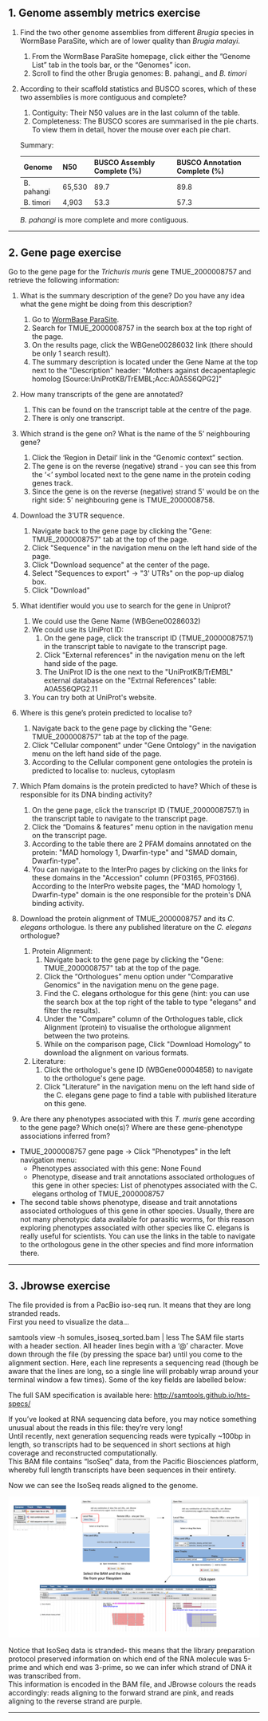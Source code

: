 ## 1. Genome assembly metrics exercise <a name="genomes_exercise"></a>

1. Find the two other genome assemblies from different _Brugia_ species in WormBase ParaSite, which are of lower quality than _Brugia malayi_.
   1. From the WormBase ParaSite homepage, click either the ”Genome List” tab in the tools bar, or the “Genomes” icon.
   2. Scroll to find the other Brugia genomes: B. pahangi_ and _B. timori_
2. According to their scaffold statistics and BUSCO scores, which of these two assemblies is more contiguous and complete?
   1. Contiguity: Their N50 values are in the last column of the table.
   2. Completeness: The BUSCO scores are summarised in the pie charts. To view them in detail, hover the mouse over each pie chart.
   
   Summary:

    | Genome | N50 | BUSCO Assembly Complete (%) | BUSCO Annotation Complete (%) |
    | ------ | --- | -------------- | -------------------- |
    | B. pahangi | 65,530 | 89.7 | 89.8 |
    | B. timori | 4,903 | 53.3 | 57.3 |
   
   *B. pahangi* is more complete and more contiguous.

---
## 2. Gene page exercise <a name="gene_page_exercise"></a>

Go to the gene page for the _Trichuris muris_ gene TMUE_2000008757 and retrieve the following information:
1. What is the summary description of the gene? Do you have any idea what the gene might be doing from this description?
   1. Go to [WormBase ParaSite](https://parasite.wormbase.org/index.html).
   2. Search for TMUE_2000008757 in the search box at the top right of the page.
   3. On the results page, click the WBGene00286032 link (there should be only 1 search result).
   4. The summary description is located under the Gene Name at the top next to the "Description" header: "Mothers against decapentaplegic homolog \[Source:UniProtKB/TrEMBL;Acc:A0A5S6QPG2\]"

2. How many transcripts of the gene are annotated?
   1. This can be found on the transcript table at the centre of the page.
   2. There is only one transcript.

3. Which strand is the gene on? What is the name of the 5’ neighbouring gene?
   1. Click the ‘Region in Detail’ link in the “Genomic context” section.
   2. The gene is on the reverse (negative) strand - you can see this from the ‘<’ symbol located next to the gene name in the protein coding genes track.
   3. Since the gene is on the reverse (negative) strand 5' would be on the right side: 5' neighbouring gene is TMUE_2000008758.

4. Download the 3’UTR sequence.
   1. Navigate back to the gene page by clicking the "Gene: TMUE_2000008757" tab at the top of the page. 
   2. Click "Sequence" in the navigation menu on the left hand side of the page.
   3. Click "Download sequence" at the center of the page.
   4. Select "Sequences to export" -> "3' UTRs" on the pop-up dialog box.
   5. Click "Download"

5. What identifier would you use to search for the gene in Uniprot?
   1. We could use the Gene Name (WBGene00286032)
   2. We could use its UniProt ID:
      1. On the gene page, click the transcript ID (TMUE_2000008757.1) in the transcript table to navigate to the transcript page.
      2. Click "External references" in the navigation menu on the left hand side of the page.
      3. The UniProt ID is the one next to the "UniProtKB/TrEMBL" external database on the "Extrnal References" table: A0A5S6QPG2.11
   3. You can try both at UniProt's website.

6. Where is this gene’s protein predicted to localise to?
   1. Navigate back to the gene page by clicking the "Gene: TMUE_2000008757" tab at the top of the page.
   2. Click "Cellular component" under "Gene Ontology" in the navigation menu on the left hand side of the page.
   3. According to the Cellular component gene ontologies the protein is predicted to localise to: nucleus, cytoplasm

7. Which Pfam domains is the protein predicted to have? Which of these is responsible for its DNA binding activity?
   1. On the gene page, click the transcript ID (TMUE_2000008757.1) in the transcript table to navigate to the transcript page.
   2. Click the “Domains & features” menu option in the navigation menu on the transcript page.
   3. According to the table there are 2 PFAM domains annotated on the protein: "MAD homology 1, Dwarfin-type" and  "SMAD domain, Dwarfin-type".
   4. You can navigate to the InterPro pages by clicking on the links for these domains in the "Accession" column (PF03165, PF03166). According to the InterPro website pages, the "MAD homology 1, Dwarfin-type" domain is the one responsible for the protein's DNA binding activity.

8. Download the protein alignment of TMUE_2000008757 and its _C. elegans_ orthologue. Is there any published literature on the _C. elegans_ orthologue?
   1. Protein Alignment:
      1. Navigate back to the gene page by clicking the "Gene: TMUE_2000008757" tab at the top of the page.
      2. Click the “Orthologues” menu option under "Comparative Genomics" in the navigation menu on the gene page.
      3. Find the C. elegans orthologue for this gene (hint: you can use the search box at the top right of the table to type "elegans" and filter the results).
      4. Under the "Compare" column of the Orthologues table, click Alignment (protein) to visualise the orthologue alignment between the two proteins.
      5. While on the comparison page, Click "Download Homology" to download the alignment on various formats. 
   2. Literature:
      1. Click the orthologue's gene ID (WBGene00004858) to navigate to the orthologue's gene page.
      2. Click "Literature" in the navigation menu on the left hand side of the C. elegans gene page to find a table with published literature on this gene.

9. Are there any phenotypes associated with this _T. muris_ gene according to the gene page? Which one(s)? Where are these gene-phenotype associations inferred from?
* TMUE_2000008757 gene page -> Click "Phenotypes" in the left navigation menu:
   * Phenotypes associated with this gene: None Found
   * Phenotype, disease and trait annotations associated orthologues of this gene in other species: List of phenotypes associated with the C. elegans ortholog of TMUE_2000008757
* The second table shows phenotype, disease and trait annotations associated orthologues of this gene in other species. Usually, there are not many phenotypic data available for parasitic worms, for this reason exploring phenotypes associated with other species like C. elegans is really useful for scientists. You can use the links in the table to navigate to the orthologous gene in the other species and find more information there. 

---
## 3. Jbrowse exercise <a name="jbrowse_exercise"></a>

The file provided is from a PacBio iso-seq run. It means that they are long stranded reads.    
First you need to visualize the data...   

samtools view -h somules_isoseq_sorted.bam | less
The SAM file starts with a header section. All header lines begin with a ‘@’ character.
Move down through the file (by pressing the space bar) until you come to the alignment section. Here, each line represents a sequencing read (though be aware that the lines are long, so a single line will probably wrap around your terminal window a few times). Some of the key fields are labelled below:

The full SAM specification is available here: http://samtools.github.io/hts-specs/

If you’ve looked at RNA sequencing data before, you may notice something unusual about the reads in this file: they’re very long!     
Until recently, next generation sequencing reads were typically ~100bp in length, so transcripts had to be sequenced in short sections at high coverage and reconstructed computationally.     
This BAM file contains “IsoSeq” data, from the Pacific Biosciences platform, whereby full length transcripts have been sequences in their entirety.

Now we can see the IsoSeq reads aligned to the genome.     

![](figures/jbrowse_12P.png)

Notice that IsoSeq data is stranded- this means that the library preparation protocol preserved information on which end of the RNA molecule was 5-prime and which end was 3-prime, so we can infer which strand of DNA it was transcribed from.   
This information is encoded in the BAM file, and JBrowse colours the reads accordingly: reads aligning to the forward strand are pink, and reads aligning to the reverse strand are purple.

 ---
